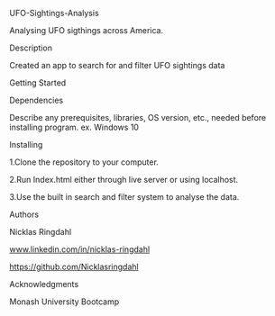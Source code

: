 UFO-Sightings-Analysis

Analysing UFO sigthings across America.

Description

Created an app to search for and filter UFO sightings data



Getting Started


Dependencies

Describe any prerequisites, libraries, OS version, etc., needed before installing program.
ex. Windows 10

Installing

1.Clone the repository to your computer.

2.Run Index.html either through live server or using localhost.

3.Use the built in search and filter system to analyse the data.



Authors

Nicklas Ringdahl

www.linkedin.com/in/nicklas-ringdahl

https://github.com/Nicklasringdahl



Acknowledgments

Monash University Bootcamp

